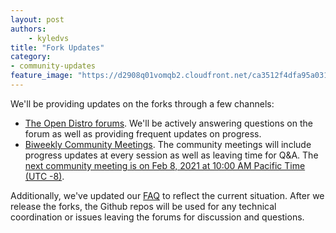 ```yaml
---
layout: post
authors: 
    - kyledvs
title: "Fork Updates"
category:
- community-updates
feature_image: "https://d2908q01vomqb2.cloudfront.net/ca3512f4dfa95a03169c5a670a4c91a19b3077b4/2019/03/26/open_disto-elasticsearch-logo-800x400.jpg"
---
```


We'll be providing updates on the forks through a few channels:

- [The Open Distro forums](https://discuss.opendistrocommunity.dev/c/forking-elasticsearch-kibana/50). We'll be actively answering questions on the forum as well as providing frequent updates on progress.
- [Biweekly Community Meetings](/for-elasticsearch/events.html). The community meetings will include progress updates at every session as well as leaving time for Q&A. The [next community meeting is on Feb 8, 2021 at 10:00 AM Pacific Time (UTC -8)](https://www.meetup.com/Open-Distro-for-Elasticsearch-Meetup-Group/events/thmcwryccdblb/).

Additionally, we've updated our [FAQ](/for-elasticsearch/faq.html) to reflect the current situation. After we release the forks, the Github repos will be used for any technical coordination or issues leaving the forums for discussion and questions. 